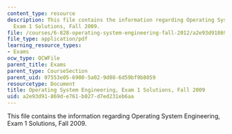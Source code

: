 ```yaml
---
content_type: resource
description: This file contains the information regarding Operating System Engineering,
  Exam 1 Solutions, Fall 2009.
file: /courses/6-828-operating-system-engineering-fall-2012/a2e93d91869de761b027d7ed231eb6aa_MIT6_828F12_q09_1_sol.pdf
file_type: application/pdf
learning_resource_types:
- Exams
ocw_type: OCWFile
parent_title: Exams
parent_type: CourseSection
parent_uid: 07553e05-6900-5a02-9d08-6d59bf9b8059
resourcetype: Document
title: Operating System Engineering, Exam 1 Solutions, Fall 2009
uid: a2e93d91-869d-e761-b027-d7ed231eb6aa
---
```

This file contains the information regarding Operating System Engineering, Exam 1 Solutions, Fall 2009.


